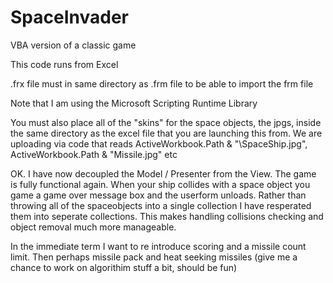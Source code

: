# SpaceInvader
VBA version of a classic game

This code runs from Excel

.frx file must in same directory as .frm file to be able to import the frm file

Note that I am using the Microsoft Scripting Runtime Library

You must also place all of the "skins" for the space objects, the jpgs, inside the same directory as the excel file that you are launching this from. We are uploading via code that reads  ActiveWorkbook.Path & "\SpaceShip.jpg", ActiveWorkbook.Path & "Missile.jpg" etc

OK. I have now decoupled the Model / Presenter from the View. The game is fully functional again. When your ship collides with a space object you game a game over message box and the userform unloads. Rather than throwing all of the spaceobjects into a single collection I have resperated them into seperate collections. This makes handling collisions checking and object removal much more manageable.

In the immediate term I want to re introduce scoring and a missile count limit. Then perhaps missile pack and heat seeking missiles (give me a chance to work on algorithim stuff a bit, should be fun)
